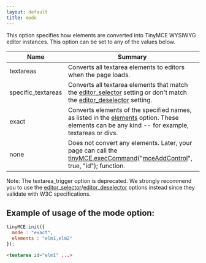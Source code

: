 ```yaml
---
layout: default
title: mode
---
```


This option specifies how elements are converted into TinyMCE WYSIWYG editor instances. This option can be set to any of the values below.

| Name | Summary |
| --- | --- |
| textareas | Converts all textarea elements to editors when the page loads. |
| specific_textareas | Converts all textarea elements that match the [editor_selector](https://www.tinymce.com/docs-3x/reference/configuration/Configuration3x@editor_selector/) setting or don't match the [editor_deselector](https://www.tinymce.com/docs-3x/reference/configuration/Configuration3x@editor_deselector/) setting. |
| exact | Converts elements of the specified names, as listed in the [elements](https://www.tinymce.com/docs-3x/reference/configuration/Configuration3x@elements/) option. These elements can be any kind -- for example, textareas or divs. |
| none | Does not convert any elements. Later, your page can call the [tinyMCE.execCommand](/api/class_tinymce.EditorCommands.html/#execcommand)("[mceAddControl](/reference/TinyMCE3x@Command_identifiers/)", true, "id"); function. |

Note: The textarea_trigger option is deprecated. We strongly recommend you to use the [editor_selector](https://www.tinymce.com/docs-3x/reference/configuration/Configuration3x@editor_selector/)/[editor_deselector](https://www.tinymce.com/docs-3x/reference/configuration/Configuration3x@editor_deselector/) options instead since they validate with W3C specifications.

## Example of usage of the mode option:

```js
tinyMCE.init({
  mode : "exact",
  elements : "elm1,elm2"
});
```
```html
<textarea id="elm1" ...>
```
